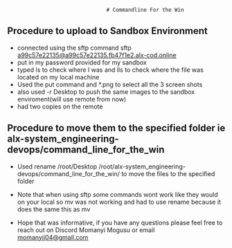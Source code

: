                                     # Commandline For the Win

## Procedure to upload to Sandbox Environment
+ connected using the sftp command sftp a99c57e22135@a99c57e22135.fb47f1e2.alx-cod.online
+ put in my password provided for my sandbox
+ typed ls to check where I was and lls to check where the file was located on my local machine
+ Used the put command and *.png to select all the 3 screen shots
+ also used -r Desktop to push the same images to the sandbox enviroment(will use remote from now)
+ had two copies on the remote


## Procedure to move them to the specified folder ie alx-system_engineering-devops/command_line_for_the_win

+ Used rename /root/Desktop /root/alx-system_engineering-devops/command_line_for_the_win/ to move the files to the specified folder
+ Note that when using sftp some commands wont work like they would on your local so mv was not working and had to use rename because it does the same this as mv

+ Hope that was informative, if you have any questions please feel free to reach out on Discord Momanyi Mogusu or email momanyij04@gmail.com

